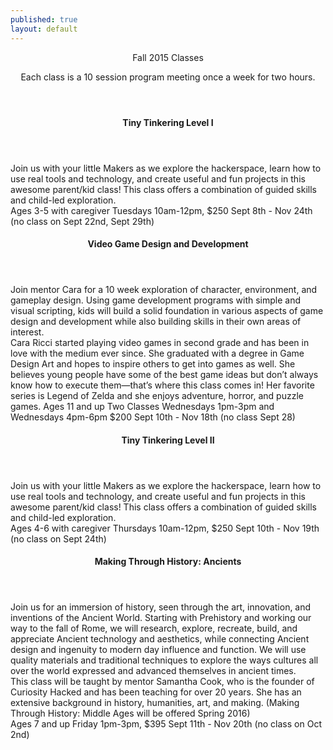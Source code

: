 ```yaml
---
published: true
layout: default
---
```


<header class='major'>
<h>Fall 2015 Classes</h2>
<p>Each class is a 10 session program meeting once a week for two hours.</p>
</header>

<div class='row'>

<div class='6u'>
<section class='article-list box'>

<article class='box excerpt'>
<header>
<h4>Tiny Tinkering Level I</h4>
</header>
Join us with your little Makers as we explore the hackerspace, learn how to use real tools and
technology, and create useful and fun projects in this awesome parent/kid class! This class offers a 
combination of guided skills and child-led exploration.
<br>Ages 3-5 with caregiver
<span class='date'>Tuesdays 10am-12pm, $250</span>
Sept 8th - Nov 24th (no class on Sept 22nd, Sept 29th)
</article>

<article class='box excerpt'>
<header>
<h4>Video Game Design and Development</h4>
</header>
Join mentor Cara for a 10 week exploration of character, environment, and gameplay design. Using
game development programs with simple and visual scripting, kids will build a solid foundation in 
various aspects of game design and development while also building skills in their own areas of 
interest.
<br>
Cara Ricci started playing video games in second grade and has been in love with the medium ever 
since. She graduated with a degree in Game Design Art and hopes to inspire others to get into games as 
well. She believes young people have some of the best game ideas but don’t always know how to 
execute them—that’s where this class comes in! Her favorite series is Legend of Zelda and she enjoys 
adventure, horror, and puzzle games.
Ages 11 and up
<span class='date'>Two Classes</span>
<span class='date'>Wednesdays 1pm-3pm and Wednesdays 4pm-6pm $200</span>
Sept 10th - Nov 18th (no class Sept 28)
</article>

</section>
</div>
<div class='6u'>
<section class='article-list box'>

<article class='box excerpt'>
<header>
<h4>Tiny Tinkering Level II</h4>
</header>
Join us with your little Makers as we explore the hackerspace, learn how to use real tools and
technology, and create useful and fun projects in this awesome parent/kid class! This class offers a 
combination of guided skills and child-led exploration.
<br>Ages 4-6 with caregiver 
<span class='date'>Thursdays 10am-12pm, $250</span>
Sept 10th - Nov 19th (no class on Sept 24th)
</article>

<article class='box excerpt'>
<header>
<h4>Making Through History: Ancients</h4>
</header>
Join us for an immersion of history, seen through the art, innovation, and inventions of the Ancient 
World. Starting with Prehistory and working our way to the fall of Rome, we will research, explore, 
recreate, build, and appreciate Ancient technology and aesthetics, while connecting Ancient design 
and ingenuity to modern day influence and function. We will use quality materials and traditional 
techniques to explore the ways cultures all over the world expressed and advanced themselves in 
ancient times.
<br>
This class will be taught by mentor Samantha Cook, who is the founder of Curiosity Hacked and has 
been teaching for over 20 years. She has an extensive background in history, humanities, art, and 
making. (Making Through History: Middle Ages will be offered Spring 2016)
<br>Ages 7 and up
<span class='date'>Friday 1pm-3pm, $395</span>
Sept 11th - Nov 20th (no class on Oct 2nd)
</article>

</section>
</div>

</div>


